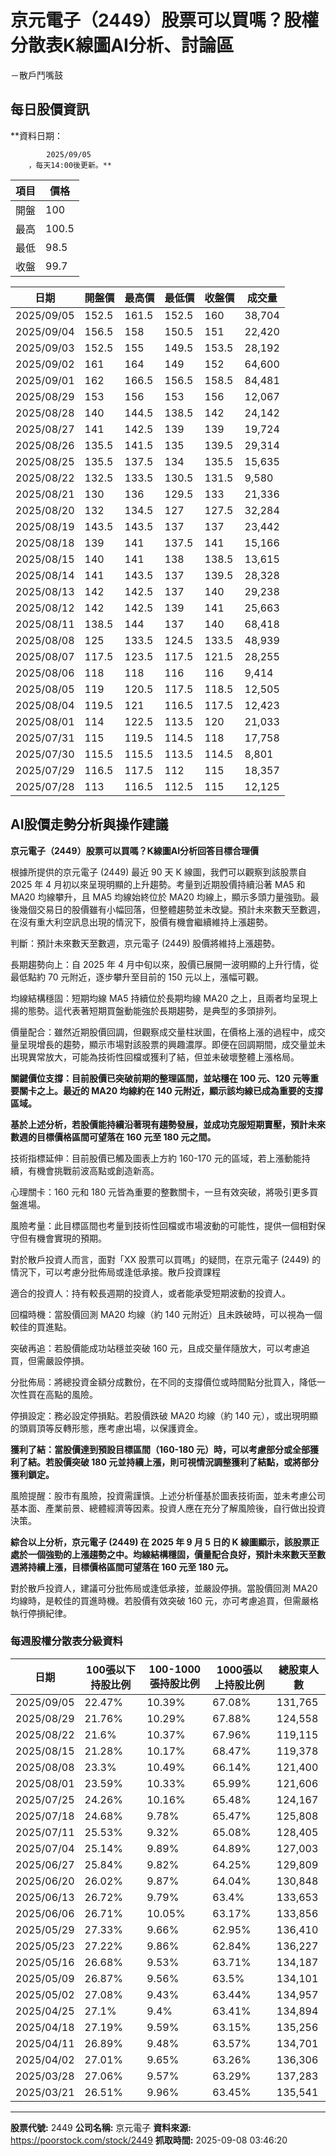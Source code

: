 # 京元電子（2449）股票可以買嗎？股權分散表K線圖AI分析、討論區
－散戶鬥嘴鼓

## 每日股價資訊

**資料日期：
        
            2025/09/05
        ，每天14:00後更新。**

| 項目 | 價格 |
|------|------|
| 開盤 | 100 |
| 最高 | 100.5 |
| 最低 | 98.5 |
| 收盤 | 99.7 |

| 日期 | 開盤價 | 最高價 | 最低價 | 收盤價 | 成交量 |
|------|--------|--------|--------|--------|--------|
| 2025/09/05 | 152.5 | 161.5 | 152.5 | 160 | 38,704 |
| 2025/09/04 | 156.5 | 158 | 150.5 | 151 | 22,420 |
| 2025/09/03 | 152.5 | 155 | 149.5 | 153.5 | 28,192 |
| 2025/09/02 | 161 | 164 | 149 | 152 | 64,600 |
| 2025/09/01 | 162 | 166.5 | 156.5 | 158.5 | 84,481 |
| 2025/08/29 | 153 | 156 | 153 | 156 | 12,067 |
| 2025/08/28 | 140 | 144.5 | 138.5 | 142 | 24,142 |
| 2025/08/27 | 141 | 142.5 | 139 | 139 | 19,724 |
| 2025/08/26 | 135.5 | 141.5 | 135 | 139.5 | 29,314 |
| 2025/08/25 | 135.5 | 137.5 | 134 | 135.5 | 15,635 |
| 2025/08/22 | 132.5 | 133.5 | 130.5 | 131.5 | 9,580 |
| 2025/08/21 | 130 | 136 | 129.5 | 133 | 21,336 |
| 2025/08/20 | 132 | 134.5 | 127 | 127.5 | 32,284 |
| 2025/08/19 | 143.5 | 143.5 | 137 | 137 | 23,442 |
| 2025/08/18 | 139 | 141 | 137.5 | 141 | 15,166 |
| 2025/08/15 | 140 | 141 | 138 | 138.5 | 13,615 |
| 2025/08/14 | 141 | 143.5 | 137 | 139.5 | 28,328 |
| 2025/08/13 | 142 | 142.5 | 137 | 140 | 29,238 |
| 2025/08/12 | 142 | 142.5 | 139 | 141 | 25,663 |
| 2025/08/11 | 138.5 | 144 | 137 | 140 | 68,418 |
| 2025/08/08 | 125 | 133.5 | 124.5 | 133.5 | 48,939 |
| 2025/08/07 | 117.5 | 123.5 | 117.5 | 121.5 | 28,255 |
| 2025/08/06 | 118 | 118 | 116 | 116 | 9,414 |
| 2025/08/05 | 119 | 120.5 | 117.5 | 118.5 | 12,505 |
| 2025/08/04 | 119.5 | 121 | 116.5 | 117.5 | 12,423 |
| 2025/08/01 | 114 | 122.5 | 113.5 | 120 | 21,033 |
| 2025/07/31 | 115 | 119.5 | 114.5 | 118 | 17,758 |
| 2025/07/30 | 115.5 | 115.5 | 113.5 | 114.5 | 8,801 |
| 2025/07/29 | 116.5 | 117.5 | 112 | 115 | 18,357 |
| 2025/07/28 | 113 | 116.5 | 112.5 | 115 | 12,125 |

## AI股價走勢分析與操作建議

**京元電子（2449）股票可以買嗎？K線圖AI分析回答目標合理價**

根據所提供的京元電子 (2449) 最近 90 天 K 線圖，我們可以觀察到該股票自 2025 年 4 月初以來呈現明顯的上升趨勢。考量到近期股價持續沿著 MA5 和 MA20 均線攀升，且 MA5 均線始終位於 MA20 均線上，顯示多頭力量強勁。最後幾個交易日的股價雖有小幅回落，但整體趨勢並未改變。預計未來數天至數週，在沒有重大利空訊息出現的情況下，股價有機會繼續維持上漲趨勢。

判斷：預計未來數天至數週，京元電子 (2449) 股價將維持上漲趨勢。

長期趨勢向上：自 2025 年 4 月中旬以來，股價已展開一波明顯的上升行情，從最低點約 70 元附近，逐步攀升至目前的 150 元以上，漲幅可觀。

均線結構穩固：短期均線 MA5 持續位於長期均線 MA20 之上，且兩者均呈現上揚的態勢。這代表著短期買盤動能強於長期趨勢，是典型的多頭排列。

價量配合：雖然近期股價回調，但觀察成交量柱狀圖，在價格上漲的過程中，成交量呈現增長的趨勢，顯示市場對該股票的興趣濃厚。即便在回調期間，成交量並未出現異常放大，可能為技術性回檔或獲利了結，但並未破壞整體上漲格局。

**關鍵價位支撐：目前股價已突破前期的整理區間，並站穩在 100 元、120 元等重要關卡之上。最近的 MA20 均線約在 140 元附近，顯示該均線已成為重要的支撐區域。**

**基於上述分析，若股價能持續沿著現有趨勢發展，並成功克服短期賣壓，預計未來數週的目標價格區間可望落在 160 元至 180 元之間。**

技術指標延伸：目前股價已觸及圖表上方約 160-170 元的區域，若上漲動能持續，有機會挑戰前波高點或創造新高。

心理關卡：160 元和 180 元皆為重要的整數關卡，一旦有效突破，將吸引更多買盤進場。

風險考量：此目標區間也考量到技術性回檔或市場波動的可能性，提供一個相對保守但有機會實現的預期。

對於散戶投資人而言，面對「XX 股票可以買嗎」的疑問，在京元電子 (2449) 的情況下，可以考慮分批佈局或逢低承接。散戶投資課程

適合的投資人：持有較長週期的投資人，或者能承受短期波動的投資人。

回檔時機：當股價回測 MA20 均線（約 140 元附近）且未跌破時，可以視為一個較佳的買進點。

突破再追：若股價能成功站穩並突破 160 元，且成交量伴隨放大，可以考慮追買，但需嚴設停損。

分批佈局：將總投資金額分成數份，在不同的支撐價位或時間點分批買入，降低一次性買在高點的風險。

停損設定：務必設定停損點。若股價跌破 MA20 均線（約 140 元），或出現明顯的頭肩頂等反轉形態，應考慮出場，以保護資金。

**獲利了結：當股價達到預設目標區間（160-180 元）時，可以考慮部分或全部獲利了結。若股價突破 180 元並持續上漲，則可視情況調整獲利了結點，或將部分獲利鎖定。**

風險提醒：股市有風險，投資需謹慎。上述分析僅基於圖表技術面，並未考慮公司基本面、產業前景、總體經濟等因素。投資人應在充分了解風險後，自行做出投資決策。

**綜合以上分析，京元電子 (2449) 在 2025 年 9 月 5 日的 K 線圖顯示，該股票正處於一個強勁的上漲趨勢之中。均線結構穩固，價量配合良好，預計未來數天至數週將持續上漲，目標價格區間可望落在 160 元至 180 元。**

對於散戶投資人，建議可分批佈局或逢低承接，並嚴設停損。當股價回測 MA20 均線時，是較佳的買進時機。若股價有效突破 160 元，亦可考慮追買，但需嚴格執行停損紀律。

### 每週股權分散表分級資料

| 日期 | 100張以下持股比例 | 100-1000張持股比例 | 1000張以上持股比例 | 總股東人數 |
|------|-------------------|--------------------|--------------------|----------|
| 2025/09/05 | 22.47% | 10.39% | 67.08% | 131,765 |
| 2025/08/29 | 21.76% | 10.29% | 67.88% | 124,558 |
| 2025/08/22 | 21.6% | 10.37% | 67.96% | 119,115 |
| 2025/08/15 | 21.28% | 10.17% | 68.47% | 119,378 |
| 2025/08/08 | 23.3% | 10.49% | 66.14% | 121,400 |
| 2025/08/01 | 23.59% | 10.33% | 65.99% | 121,606 |
| 2025/07/25 | 24.26% | 10.16% | 65.48% | 124,167 |
| 2025/07/18 | 24.68% | 9.78% | 65.47% | 125,808 |
| 2025/07/11 | 25.53% | 9.32% | 65.08% | 128,405 |
| 2025/07/04 | 25.14% | 9.89% | 64.89% | 127,003 |
| 2025/06/27 | 25.84% | 9.82% | 64.25% | 129,809 |
| 2025/06/20 | 26.02% | 9.87% | 64.04% | 130,848 |
| 2025/06/13 | 26.72% | 9.79% | 63.4% | 133,653 |
| 2025/06/06 | 26.71% | 10.05% | 63.17% | 133,856 |
| 2025/05/29 | 27.33% | 9.66% | 62.95% | 136,410 |
| 2025/05/23 | 27.22% | 9.86% | 62.84% | 136,227 |
| 2025/05/16 | 26.68% | 9.53% | 63.71% | 134,187 |
| 2025/05/09 | 26.87% | 9.56% | 63.5% | 134,101 |
| 2025/05/02 | 27.08% | 9.43% | 63.44% | 134,957 |
| 2025/04/25 | 27.1% | 9.4% | 63.41% | 134,894 |
| 2025/04/18 | 27.19% | 9.59% | 63.15% | 135,256 |
| 2025/04/11 | 26.89% | 9.48% | 63.57% | 134,701 |
| 2025/04/02 | 27.01% | 9.65% | 63.26% | 136,306 |
| 2025/03/28 | 27.06% | 9.57% | 63.29% | 137,283 |
| 2025/03/21 | 26.51% | 9.96% | 63.45% | 135,541 |

---

**股票代號:** 2449
**公司名稱:** 京元電子
**資料來源:** https://poorstock.com/stock/2449
**抓取時間:** 2025-09-08 03:46:20